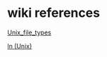 # wiki references

[Unix_file_types](https://en.wikipedia.org/wiki/Unix_file_types)

[ln (Unix)](https://en.wikipedia.org/wiki/Ln_(Unix))
